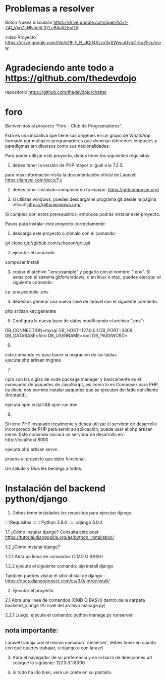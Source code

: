   # Problemas a resolver
  
 Boton Nueva discusión 
 https://drive.google.com/open?id=1-Z4t_VxdZsNFJmhL37Lc9AottLEulTjl

video Proyecto
https://drive.google.com/file/d/1hjF_H_dQrNXzzx3vXWecuUvgCr5oZFcu/view

# Agradeciendo ante todo a https://github.com/thedevdojo
repositorio 
https://github.com/thedevdojo/chatter

# foro

Bienvenidos al proyecto "Foro - Club de Programadores". 

Esta es una iniciativa que tiene sus origenes en un grupo de WhatsApp formado por múltiples programadores que dominan diferentes lenguajes y paradigmas tan diversos como sus nacionalidades.

Para poder utilizar este proyecto, debes tener los siguientes requisitos:

1) debes tener la versión de PHP mayor o igual a la 7.2.5. 

para mas información visita la documentación oficial de Laravel: https://laravel.com/docs/7.x


2) debes tener instalado composer en tu equipo: https://getcomposer.org/


3) si utilizas windows, puedes descargar el programa git desde la página oficial: https://gitforwindows.org/

Si cumples con estos prerequisitos, entonces podrás instalar este proyecto.

Pasos para instalar este proyecto correctamente:

1) descarga este proyecto o clónalo con el comando: 

git clone git://github.com/schacon/grit.git

2) ejecutar el comando: 

composer install

3) copiar el archivo ".env.example" y pegarlo con el nombre: ".env". Si estas con el sistema gitforwindows, o en linux o mac, puedes ejecutar el siguiente comando: 

cp .env.example .env

4) debemos generar una nueva llave de laravel con el siguiente comando:

php artisan key:generate

5) Configura la nueva base de datos modificando el archivo ".env":

DB_CONNECTION=mysql
DB_HOST=127.0.0.1
DB_PORT=3306
DB_DATABASE=foro
DB_USERNAME=root
DB_PASSWORD=

6)
este comando es para hacer la migración de las tablas  
 ejecuta php artisan migrate

7) 
npm son las siglas de node package manager y básicamente es el manejador de paquetes de JavaScript, así como lo es Composer para PHP, es decir, nos permite instalar paquetes que se ejecutan del lado del cliente (frontend).

 ejecuta npm install && npm run dev

8)
Si tiene PHP instalado localmente y desea utilizar el servidor de desarrollo incorporado de PHP para servir su aplicación, puede usar el  php artisan serve. Este comando iniciará un servidor de desarrollo en :
http://localhost:8000

 ejecuta php artisan serve .


prueba el proyecto que debe funcionar.

Un saludo y Dios les bendiga a todos. 



# Instalación del backend python/django

1. Debes tener instalados los requisitos para ejecutar django.

::::Requisitos
:::::::Python 3.8.0
:::::::django 3.0.4

1.1 ¿Cómo instalar django?
Consulta este post: https://tutorial.djangogirls.org/es/python_installation/

1.2 ¿Cómo instalar django?

1.2.1 Abra un linea de comandos (CMD O BASH)

1.2.2 ejecute el siguiente comando: pip install django 

También puedes visitar el sitio oficial de django :  https://docs.djangoproject.com/es/3.0/intro/install/


2. Ejecutar el proyecto

2.1 Abra una linea de comandos (CMD O BASH) dentro de la carpeta backend_django (Al nivel del archivo manage.py)

2.2.1 Luego, ejecute el comando: python manage.py runserver


## nota importante: 
Laravel trabaja con el mismo comando 'runserver', debes tener en cuanta con qué quieres trabajar, si django o con laravel.







3. Abra el navegador de su preferencia y en la barra de direcciones url coloque lo siguiente: 127.0.0.1:8000


4. Sí todo ha ido bien, verá un coete en su pantalla.

